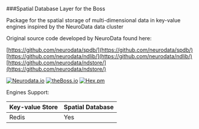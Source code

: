 ###Spatial Database Layer for the Boss 

Package for the spatial storage of multi-dimensional data in key-value engines inspired by the NeuroData data cluster

Original source code developed by NeuroData found here: 

[https://github.com/neurodata/spdb/](https://github.com/neurodata/spdb/)
[https://github.com/neurodata/ndlib/](https://github.com/neurodata/ndlib/)
[https://github.com/neurodata/ndstore/](https://github.com/neurodata/ndstore/)

[![Neurodata.io](https://img.shields.io/badge/Visit-neurodata.io-ff69b4.svg)](http://neurodata.io/)
[![theBoss.io](https://img.shields.io/badge/visit-theBoss.io-blue.svg)](http://theBoss.io/)
[![Hex.pm](https://img.shields.io/hexpm/l/plug.svg)](http://www.apache.org/licenses/LICENSE-2.0.html)

Engines Support:

| Key-value Store   | Spatial Database  
| ----------------- | -----------------      
| Redis             | Yes               
         
